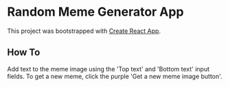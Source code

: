 # Random Meme Generator App

This project was bootstrapped with [Create React App](https://github.com/facebook/create-react-app).

## How To

Add text to the meme image using the 'Top text' and 'Bottom text' input fields. To get a new meme, click the purple 'Get a new meme image button'.
